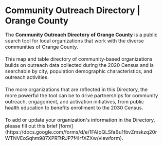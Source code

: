 # Community Outreach Directory | Orange County<br>
<span style="font-size:16px;">
The <b>Community Outreach Directory of Orange County</b> is a public search tool for local organizations that work with the diverse communities of Orange County. <br><br>
This map and table directory of community-based organizations builds on outreach data collected during the 2020 Census and is searchable by city, population demographic characteristics, and outreach activities. <br><br>
The more organizations that are reflected in this Directory, the more powerful the tool can be to drive partnerships for community outreach, engagement, and activation initiatives, from public health education to benefits enrollment to the 2030 Census. <br><br>
To add or update your organization's information in the Directory, please fill out this brief [form](https://docs.google.com/forms/d/e/1FAIpQLSfaBu1fbvZmskzq20rWTNVEoSqhm987XPRTtRJP7f4IrfXZXw/viewform). <br>
